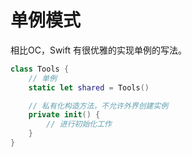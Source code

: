 # 单例模式

相比OC，Swift 有很优雅的实现单例的写法。


```swift
class Tools {
    // 单例
    static let shared = Tools()

    // 私有化构造方法，不允许外界创建实例
    private init() {
        // 进行初始化工作
    }
}
```
